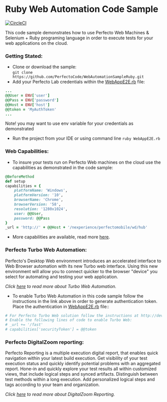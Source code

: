 # Ruby Web Automation Code Sample

[![CircleCI](https://circleci.com/gh/PerfectoCode/WebAutomationSampleRuby.svg?style=svg)](https://circleci.com/gh/PerfectoCode/WebAutomationSampleRuby)

This code sample demonstrates how to use Perfecto Web Machines & Selenium + Ruby programing language in order to execute tests 
for your web applications on the cloud. 

### Getting Stated: 
- Clone or download the sample:<br/> `git clone https://github.com/PerfectoCode/WebAutomationSampleRuby.git`
- Add your Perfecto Lab credentials within the [WebAppE2E.rb](WebAppE2E.rb) file:
```Ruby
...
@@User = ENV['user']
@@Pass = ENV['password']
@@Host = ENV['host']
@@token = 'MyAuthToken'
... 
```
Note! you may want to use env variable for your credentials as demonstrated
- Run the project from your IDE or using command line `ruby WebAppE2E.rb`

### Web Capabilities: 

- To insure your tests run on Perfecto Web machines on the cloud use the capabilities as demonstrated in the code sample: <br/>
```Ruby
@BeforeMethod
def setup
capabilities = {
    platformName: 'Windows',
    platformVersion: '10',
    browserName: 'Chrome',
    browserVersion: '58',
    resolution: '1280x1024',
    user: @@User,
    password: @@Pass
}
_url = 'http://' + @@Host + '/nexperience/perfectomobile/wd/hub'
```

- More capabilities are available, read more [here](http://developers.perfectomobile.com/display/PD/Supported+Platforms).

### Perfecto Turbo Web Automation:

Perfecto's Desktop Web environment introduces an accelerated interface to Web Browser automation with its new Turbo web interface. Using this new environment will allow you to connect quicker to the browser "device" you select for automating and testing your web application.

*Click [here](http://developers.perfectomobile.com/display/PD/Turbo+Web+Automation) to read more about Turbo Web Automation.*

- To enable Turbo Web Automation in this code sample follow the instructions in the link above in order to generate authentication token.
Place the authentication in [WebAppE2E.rb](WebAppE2E.rb) file::
```Ruby
# For Perfecto Turbo Web solution follow the instructions at http://developers.perfectomobile.com/display/PD/Turbo+Web+Automation
# Enable the following lines of code to enable Turbo Web:
# _url += '/fast'
# capabilities['securityToken'] = @@token
```

### Perfecto DigitalZoom reporting:

Perfecto Reporting is a multiple execution digital report, that enables quick navigation within your latest build execution. Get visibility of your test execution status and quickly identify potential problems with an aggregated report.
Hone-in and quickly explore your test results all within customized views, that include logical steps and synced artifacts. Distinguish between test methods within a long execution. Add personalized logical steps and tags according to your team and organization.

*Click [here](http://developers.perfectomobile.com/display/PD/Reporting) to read more about DigitalZoom Reporting.*